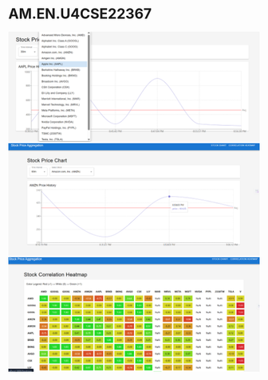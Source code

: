 ﻿# AM.EN.U4CSE22367
![Stock Chart Screenshot](./assets/pic1.png)
![Stock Chart Screenshot](./assets/pic2.png)
![Stock Chart Screenshot](./assets/pic3.png)
